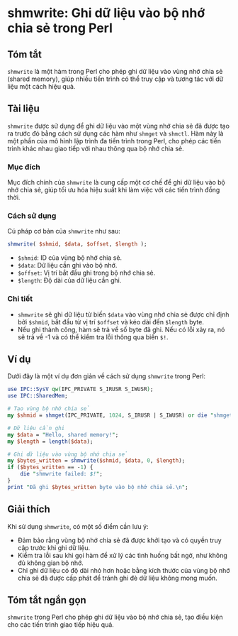 <!--
Meta Description: # shmwrite: Ghi dữ liệu vào bộ nhớ chia sẻ trong Perl ## Tóm tắt `shmwrite` là một hàm trong Perl cho phép ghi dữ liệu vào vùng nhớ chia sẻ (shared me...
Meta Keywords: ghi, nhớ, liệu, chia, shmwrite
-->

# shmwrite: Ghi dữ liệu vào bộ nhớ chia sẻ trong Perl

## Tóm tắt
`shmwrite` là một hàm trong Perl cho phép ghi dữ liệu vào vùng nhớ chia sẻ (shared memory), giúp nhiều tiến trình có thể truy cập và tương tác với dữ liệu một cách hiệu quả.

## Tài liệu
`shmwrite` được sử dụng để ghi dữ liệu vào một vùng nhớ chia sẻ đã được tạo ra trước đó bằng cách sử dụng các hàm như `shmget` và `shmctl`. Hàm này là một phần của mô hình lập trình đa tiến trình trong Perl, cho phép các tiến trình khác nhau giao tiếp với nhau thông qua bộ nhớ chia sẻ.

### Mục đích
Mục đích chính của `shmwrite` là cung cấp một cơ chế để ghi dữ liệu vào bộ nhớ chia sẻ, giúp tối ưu hóa hiệu suất khi làm việc với các tiến trình đồng thời.

### Cách sử dụng
Cú pháp cơ bản của `shmwrite` như sau:
```perl
shmwrite( $shmid, $data, $offset, $length );
```

- `$shmid`: ID của vùng bộ nhớ chia sẻ.
- `$data`: Dữ liệu cần ghi vào bộ nhớ.
- `$offset`: Vị trí bắt đầu ghi trong bộ nhớ chia sẻ.
- `$length`: Độ dài của dữ liệu cần ghi.

### Chi tiết
- `shmwrite` sẽ ghi dữ liệu từ biến `$data` vào vùng nhớ chia sẻ được chỉ định bởi `$shmid`, bắt đầu từ vị trí `$offset` và kéo dài đến `$length` byte.
- Nếu ghi thành công, hàm sẽ trả về số byte đã ghi. Nếu có lỗi xảy ra, nó sẽ trả về -1 và có thể kiểm tra lỗi thông qua biến `$!`.

## Ví dụ
Dưới đây là một ví dụ đơn giản về cách sử dụng `shmwrite` trong Perl:

```perl
use IPC::SysV qw(IPC_PRIVATE S_IRUSR S_IWUSR);
use IPC::SharedMem;

# Tạo vùng bộ nhớ chia sẻ
my $shmid = shmget(IPC_PRIVATE, 1024, S_IRUSR | S_IWUSR) or die "shmget: $!";

# Dữ liệu cần ghi
my $data = "Hello, shared memory!";
my $length = length($data);

# Ghi dữ liệu vào vùng bộ nhớ chia sẻ
my $bytes_written = shmwrite($shmid, $data, 0, $length);
if ($bytes_written == -1) {
    die "shmwrite failed: $!";
}
print "Đã ghi $bytes_written byte vào bộ nhớ chia sẻ.\n";
```

## Giải thích
Khi sử dụng `shmwrite`, có một số điểm cần lưu ý:
- Đảm bảo rằng vùng bộ nhớ chia sẻ đã được khởi tạo và có quyền truy cập trước khi ghi dữ liệu.
- Kiểm tra lỗi sau khi gọi hàm để xử lý các tình huống bất ngờ, như không đủ không gian bộ nhớ.
- Chỉ ghi dữ liệu có độ dài nhỏ hơn hoặc bằng kích thước của vùng bộ nhớ chia sẻ đã được cấp phát để tránh ghi đè dữ liệu không mong muốn.

## Tóm tắt ngắn gọn
`shmwrite` trong Perl cho phép ghi dữ liệu vào bộ nhớ chia sẻ, tạo điều kiện cho các tiến trình giao tiếp hiệu quả.